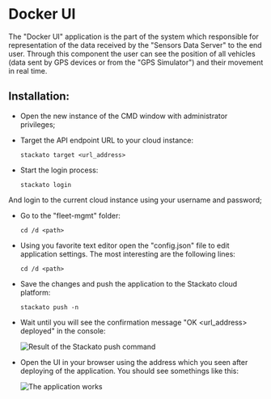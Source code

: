 # Docker UI
The "Docker UI" application is the part of the system which responsible for representation of the data received by the "Sensors Data Server" to the end user. Through this component the user can see the position of all vehicles (data sent by GPS devices or from the "GPS Simulator") and their movement in real time.

## Installation:
+ Open the new instance of the CMD window with administrator privileges;
+ Target the API endpoint URL to your cloud instance:

    ```
    stackato target <url_address>
    ```
+ Start the login process:

    ```
    stackato login
    ```
And login to the current cloud instance using your username and password;
+ Go to the "fleet-mgmt" folder:

    ```
    cd /d <path>
    ```
+ Using you favorite text editor open the "config.json" file to edit application settings. The most interesting are the following lines:


    ```
    cd /d <path>
    ```
+ Save the changes and push the application to the Stackato cloud platform:

    ```
    stackato push -n
    ```
+ Wait until you will see the confirmation message "OK \<url_address\> deployed" in the console:

    ![Result of the Stackato push command]()

+ Open the UI in your browser using the address which you seen after deploying of the application. You should see somethings like this:

    ![The application works]()

